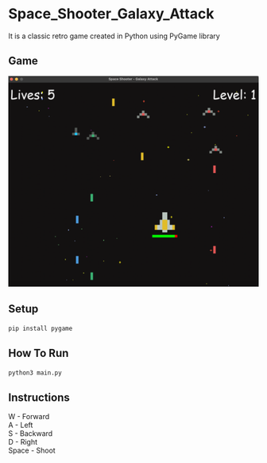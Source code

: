 # Space_Shooter_Galaxy_Attack

It is a classic retro game created in Python using PyGame library


## Game

![Flowchart](/1.png)


## Setup

`pip install pygame`


## How To Run

`python3 main.py`


## Instructions

W - Forward <br/>
A - Left <br/>
S - Backward <br/>
D - Right <br/>
Space - Shoot
